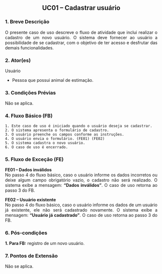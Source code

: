 ## <center> UC01 – Cadastrar usuário

<div align="justify">

### 1. Breve Descrição

O presente caso de uso descreve o fluxo de atividade que inclui realizar o cadastro de um novo usuário. O sistema deve fornecer ao usuário a possibilidade de se cadastrar, com o objetivo de ter acesso e desfrutar das demais funcionalidades.

### 2. Ator(es)

Usuário

- Pessoa que possui animal de estimação.

### 3. Condições Prévias

Não se aplica.

### 4. Fluxo Básico (FB)

    1. Este caso de uso é iniciado quando o usuário deseja se cadastrar.
    2. O sistema apresenta o formulário de cadastro.
    3. O usuário preenche os campos conforme as instruções.
    4. O usuário envia o formulário. (FE01) (FE02)
    5. O sistema cadastra o novo usuário.
    6. O caso de uso é encerrado.

### 5. Fluxo de Exceção (FE)

**FE01 – Dados inválidos**
<br>
No passo 4 do fluxo básico, caso o usuário informe os dados incorretos ou deixe algum campo obrigatório vazio, o cadastro não será realizado. O sistema exibe a mensagem: **“Dados inválidos”**. O caso de uso retorna ao passo 3 do FB.

**FE02 – Usuário existente**
<br>
No passo 4 do fluxo básico, caso o usuário informe os dados de um usuário já existente, ele não será cadastrado novamente. O sistema exibe a mensagem: **“Usuário já cadastrado”**. O caso de uso retorna ao passo 3 do FB.

### 6. Pós-condições

**1. Para FB:** registro de um novo usuário.

### 7. Pontos de Extensão

Não se aplica.

</div>
